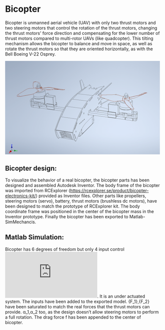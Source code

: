# Bicopter
Bicopter is unmanned aerial vehicle (UAV) with only two thrust motors and two steering motors that control the rotation of the thrust motors, changing the thrust motors' force direction and compensating for the lower number of thrust motors compared to multi-rotor UAVs (like quadcopter). This tilting mechanism allows the bicopter to balance and move in space, as well as rotate the thrust motors so that they are oriented horizontally, as with the Bell Boeing V-22 Osprey.

![alt text](https://github.com/Ihab-Asaad/Bicopter/blob/master/images/bicopter.PNG)

## Bicopter design:
To visualize the behavior of a real bicopter, the bicopter parts has been designed and assembled Autodesk Inventor. The body frame of the bicopter was imported from RCExplorer (https://rcexplorer.se/product/bicopter-electronics-kit/)  provided as Inventor files. Other parts like propellers, steering motors (servo), battery, thrust motors (brushless dc motors), have been designed to match the prototype of RCExplorer kit. The body coordinate frame was positioned in the center of the bicopter mass in the Inventor prototype. Finally the bicopter has been exported to Matlab-SimMechancis.

## Matlab Simulation:
Bicopter has 6 degrees of freedom but only 4 input control  ![image_](https://latex.codecogs.com/gif.latex?F_1%2CF_2%2C%5Calpha_1%2C%5Calpha_2).  It  is  an  under  actuated  system.
The inputs have been added to the exported model. {F_1},{F_2} have been saturated to match the real forces that the thrust motors can provide. α_1,α_2 too, as the design doesn’t allow steering motors to perform a full rotation.
The drag force f has been appended to the center of bicopter.
